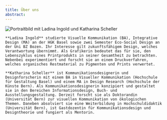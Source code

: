 ```yaml
---
title: Über uns
abstract:
---
```


<script>
    import Columns from '$lib/components/Columns.svelte';
</script>

<img src="/team.png" alt="Portraitbild mit Ladina Ingold und Katharina Scheller" class="max-h-[70vh] mx-auto"/>

<Columns ncols={[2,2,1]} gap={10}>

    **Ladina Ingold** studierte Visuelle Kommunikation (BA), Integrative Design (MA) an der HGK Basel sowie zwei Semester Eco-Social Design an der Uni BZ Bozen. Ihr Interesse gilt zukunftsfähigem Design, welches Verantwortung übernimmt. Als Grafikerin bedeutet das für sie, den Lebenszyklus eines Print­produkts in seiner Gesamtheit zu betrachten. Nebenbei experimentiert und forscht sie an einem ­Druckverfahren, welches organisches Restmaterial zu Pigmenten und Prints verwertet.

    **Katharina Scheller** ist Kommunikationsdesignerin und Designforscherin mit einem BA in Visueller Kommunikation (Hochschule für Gestaltung Basel) und einem MA in Design Research (Hochschule der Künste Bern). Als Kommunikationsdesignerin konzipiert und gestaltet sie in den Bereichen Informationsdesign, Buch- und Ausstellungsgestaltung. Derzeit forscht sie als Doktorandin (Universität Bern) zur visuellen Kommunikation von ökologischen Themen. Daneben absolviert sie eine Weiterbildung in Hochschuldidaktik (Universität Bern), ist Gastdozentin für Kommunikationsdesign und Designtheorie und fungiert als Mentorin.

</Columns>
